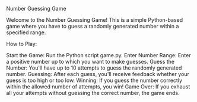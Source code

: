 Number Guessing Game


Welcome to the Number Guessing Game! This is a simple Python-based game where you have to guess a randomly generated number within a specified range.


How to Play:

Start the Game: Run the Python script game.py.
Enter Number Range: Enter a positive number up to which you want to make guesses.
Guess the Number: You'll have up to 10 attempts to guess the randomly generated number.
Guessing: After each guess, you'll receive feedback whether your guess is too high or too low.
Winning: If you guess the number correctly within the allowed number of attempts, you win!
Game Over: If you exhaust all your attempts without guessing the correct number, the game ends.
